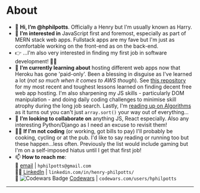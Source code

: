 # About    

- 👋 **Hi, I’m @hphilpotts**. Officially a Henry but I'm usually known as Harry.   
- 👀 **I’m interested in** JavaScript first and foremost, especially as part of MERN stack web apps. Fullstack apps are my fave but I'm just as comfortable working on the front-end as on the back-end.     
- 👉 ...I'm also very interested in finding my first job in software development! 🕵️‍♂️             
- 🌱 **I’m currently learning about** hosting different web apps now that Heroku has gone 'paid-only'. Been a blessing in disguise as I've learned a lot (_not so much when it comes to AWS though_). See [this repository](https://github.com/hphilpotts/Pokegotchi-Frontend-Project-4-General-Assembly-SEI-66-rehost) for my most recent and toughest lessons learned on finding decent free web app hosting. I'm also sharpening my JS skills - particularly DOM manipulation - and doing daily coding challenges to minimise skill atrophy during the long job search. Lastly, I'm [reading up on Algorithms](https://www.manning.com/books/grokking-algorithms) as it turns out you can't just `array.sort()` your way out of everything...               
- 💞️ **I’m looking to collaborate on** anything JS, React especially. Also any interesting Python/Django as I need an excuse to revisit them!    
- 👨‍💻 **If I'm not coding** (or working, got bills to pay) I'll probably be cooking, cycling or at the pub. I'd like to say reading or running too but these happen...less often. Previously the list would include gaming but I'm on a self-imposed hiatus until I get that first job!   
- 📫 **How to reach me**:       
   📩 [email](mailto:hphilpotts@gmail.com) | `hphilpotts@gmail.com`   
   👨‍💼 [LinkedIn](https://www.linkedin.com/in/henry-philpotts/) | `linkedin.com/in/henry-philpotts/`    
   🥷 ![Codewars Badge](https://www.codewars.com/users/hphilpotts/badges/micro) [Codewars](https://www.codewars.com/users/hphilpotts) | `codewars.com/users/hphilpotts`    
<!--    🚲 [Strava](https://www.strava.com/athletes/53132661) | `strava.com/athletes/53132661`       -->
   
---      

<!-- [![Top Langs](https://github-readme-stats.vercel.app/api/top-langs/?username=hphilpotts)](https://github.com/hphilpotts/github-readme-stats) -->

<!---
hphilpotts/hphilpotts is a ✨ special ✨ repository because its `README.md` (this file) appears on your GitHub profile.
You can click the Preview link to take a look at your changes.
--->
